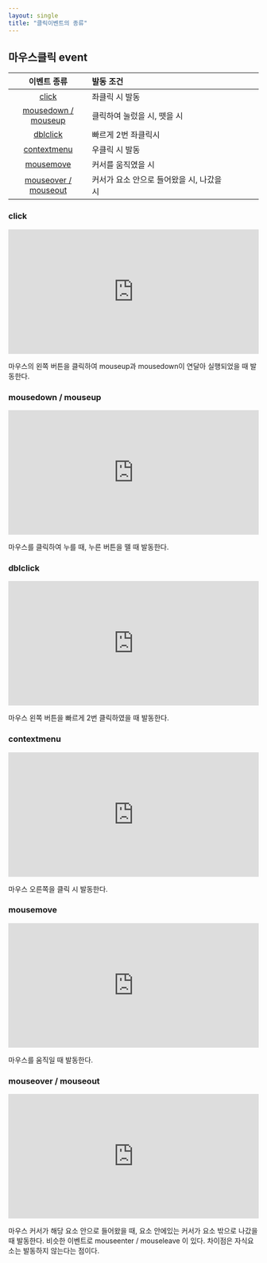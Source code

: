 ```yaml
---
layout: single
title: "클릭이벤트의 종류"
---
```

## 마우스클릭 event


|이벤트 종류|발동 조건|
|:---:|:---|
|[click](#click)|좌클릭 시 발동|
|[mousedown / mouseup](#mousedown-/-mouseup)|클릭하여 눌렀을 시, 뗏을 시|
|[dblclick](#dblclick)|빠르게 2번 좌클릭시|
|[contextmenu](#contextmenu)|우클릭 시 발동
|[mousemove](#mousemove)|커서를 움직였을 시
|[mouseover / mouseout](#mouseover-/-mouseout )|커서가 요소 안으로 들어왔을 시, 나갔을 시&nbsp;&nbsp;&nbsp;&nbsp;&nbsp;&nbsp;&nbsp;&nbsp;&nbsp;&nbsp;&nbsp;&nbsp;&nbsp;&nbsp;&nbsp;&nbsp;&nbsp;&nbsp;&nbsp;&nbsp;&nbsp;&nbsp;&nbsp;&nbsp;&nbsp;&nbsp;&nbsp;&nbsp;&nbsp;&nbsp;&nbsp;&nbsp;&nbsp;&nbsp;&nbsp;&nbsp;&nbsp;

### click

<iframe height="250" style="width: 100%;" scrolling="no" title="eventMouseUp/Down" src="https://codepen.io/sasimi_seo/embed/ZEqyzdz?default-tab=html%2Cresult" frameborder="no" loading="lazy" allowtransparency="true" allowfullscreen="true">
  See the Pen <a href="https://codepen.io/sasimi_seo/pen/ZEqyzdz">
  eventMouseUp/Down</a> by Seo YooJoon (<a href="https://codepen.io/sasimi_seo">@sasimi_seo</a>)
  on <a href="https://codepen.io">CodePen</a>.
</iframe>

마우스의 왼쪽 버튼을 클릭하여 mouseup과 mousedown이 연달아 실행되었을 때 발동한다.

### mousedown / mouseup

<iframe height="250" style="width: 100%;" scrolling="no" title="eventMouseUp/Down" src="https://codepen.io/sasimi_seo/embed/BaqZaBP?default-tab=html%2Cresult" frameborder="no" loading="lazy" allowtransparency="true" allowfullscreen="true">
  See the Pen <a href="https://codepen.io/sasimi_seo/pen/BaqZaBP">
  eventMouseUp/Down</a> by Seo YooJoon (<a href="https://codepen.io/sasimi_seo">@sasimi_seo</a>)
  on <a href="https://codepen.io">CodePen</a>.
</iframe>

마우스를 클릭하여 누를 때, 누른 버튼을 뗄 때 발동한다.

###   dblclick

<iframe height="250" style="width: 100%;" scrolling="no" title="Untitled" src="https://codepen.io/sasimi_seo/embed/KKGqKpL?default-tab=html%2Cresult" frameborder="no" loading="lazy" allowtransparency="true" allowfullscreen="true">
  See the Pen <a href="https://codepen.io/sasimi_seo/pen/KKGqKpL">
  Untitled</a> by Seo YooJoon (<a href="https://codepen.io/sasimi_seo">@sasimi_seo</a>)
  on <a href="https://codepen.io">CodePen</a>.
</iframe>

마우스 왼쪽 버튼을 빠르게 2번 클릭하였을 때 발동한다.

### contextmenu

<iframe height="250" style="width: 100%;" scrolling="no" title="Untitled" src="https://codepen.io/sasimi_seo/embed/GRYERvX?default-tab=html%2Cresult" frameborder="no" loading="lazy" allowtransparency="true" allowfullscreen="true">
  See the Pen <a href="https://codepen.io/sasimi_seo/pen/GRYERvX">
  Untitled</a> by Seo YooJoon (<a href="https://codepen.io/sasimi_seo">@sasimi_seo</a>)
  on <a href="https://codepen.io">CodePen</a>.
</iframe>

마우스 오른쪽을 클릭 시 발동한다.

### mousemove

<iframe height="250" style="width: 100%;" scrolling="no" title="eventMouseMove" src="https://codepen.io/sasimi_seo/embed/wvYevKQ?default-tab=html%2Cresult" frameborder="no" loading="lazy" allowtransparency="true" allowfullscreen="true">
  See the Pen <a href="https://codepen.io/sasimi_seo/pen/wvYevKQ">
  eventMouseMove</a> by Seo YooJoon (<a href="https://codepen.io/sasimi_seo">@sasimi_seo</a>)
  on <a href="https://codepen.io">CodePen</a>.
</iframe>

마우스를 움직일 때 발동한다.

### mouseover / mouseout

<iframe height="250" style="width: 100%;" scrolling="no" title="eventMouseOver/Out" src="https://codepen.io/sasimi_seo/embed/rNqwNeO?default-tab=html%2Cresult" frameborder="no" loading="lazy" allowtransparency="true" allowfullscreen="true">
  See the Pen <a href="https://codepen.io/sasimi_seo/pen/rNqwNeO">
  eventMouseOver/Out</a> by Seo YooJoon (<a href="https://codepen.io/sasimi_seo">@sasimi_seo</a>)
  on <a href="https://codepen.io">CodePen</a>.
</iframe>

마우스 커서가 해당 요소 안으로 들어왔을 때, 요소 안에있는 커서가 요소 밖으로 나갔을 때 발동한다.
비슷한 이벤트로 mouseenter / mouseleave 이 있다. 차이점은 자식요소는 발동하지 않는다는 점이다.
